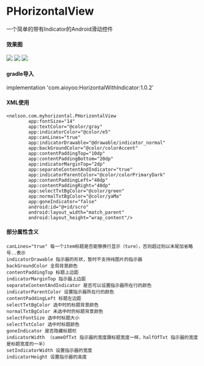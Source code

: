 # PHorizontalView
一个简单的带有Indicator的Android滑动控件
#### 效果图

![](https://github.com/NelsonJs/MyHorizontalWithIndicator/blob/master/temp.gif)
![](https://github.com/NelsonJs/MyHorizontalWithIndicator/blob/master/temp_1.gif)
![](https://github.com/NelsonJs/MyHorizontalWithIndicator/blob/master/temp_2.gif)

#### gradle导入

 implementation 'com.aioyoo:HorizontalWithIndicator:1.0.2'




#### XML使用  
```
<nelson.com.myhorizontal.PHorizontalView
        app:fontSize="14"
        app:textColor="@color/gray"
        app:indicatorColor="@color/e5"
        app:canLines="true"
        app:indicatorDrawable="@drawable/indicator_normal"
        app:backGroundColor="@color/colorAccent"
        app:contentPaddingTop="10dp"
        app:contentPaddingBottom="20dp"
        app:indicatorMarginTop="2dp"
        app:separateContentAndIndicator="true"
        app:indicatorParentColor="@color/colorPrimaryDark"
        app:contentPaddingLeft="40dp"
        app:contentPaddingRight="40dp"
        app:selectTxtBgColor="@color/green"
        app:normalTxtBgColor="@color/yaMa"
        app:goneIndicator="false"
        android:id="@+id/scro"
        android:layout_width="match_parent"
        android:layout_height="wrap_content"/>
```  
#### 部分属性含义  
```
canLines="true" 每一个item标题是否能够换行显示（ture），否则超过则以末尾加省略号..表示
indicatorDrawable 指示器的形状，暂时不支持纯图片的指示器
backGroundColor 全局背景颜色
contentPaddingTop 标题上边距
indicatorMarginTop 指示器上边距
separateContentAndIndicator 是否可以设置指示器所在行的颜色
indicatorParentColor 设置指示器所在行的颜色
contentPaddingLeft 标题左边距
selectTxtBgColor 选中时的标题背景颜色
normalTxtBgColor 未选中时的标题背景颜色
selectFontSize 选中时标题大小
selectTxtColor 选中时标题颜色
goneIndicator 是否隐藏标题栏
indicatorWidth （sameOfTxt 指示器的宽度跟标题宽度一样，halfOfTxt 指示器的宽度是标题宽度的一半）
setIndicatorWidth 设置指示器的宽度
indicatorHeight 设置指示器的高度
```
